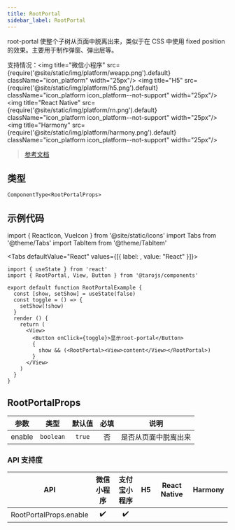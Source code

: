 ```yaml
---
title: RootPortal
sidebar_label: RootPortal
---
```


root-portal
使整个子树从页面中脱离出来，类似于在 CSS 中使用 fixed position 的效果。主要用于制作弹窗、弹出层等。

支持情况：<img title="微信小程序" src={require('@site/static/img/platform/weapp.png').default} className="icon_platform" width="25px"/> <img title="H5" src={require('@site/static/img/platform/h5.png').default} className="icon_platform icon_platform--not-support" width="25px"/> <img title="React Native" src={require('@site/static/img/platform/rn.png').default} className="icon_platform icon_platform--not-support" width="25px"/> <img title="Harmony" src={require('@site/static/img/platform/harmony.png').default} className="icon_platform icon_platform--not-support" width="25px"/>

> [参考文档](https://developers.weixin.qq.com/miniprogram/dev/component/root-portal.html)

## 类型

```tsx
ComponentType<RootPortalProps>
```

## 示例代码

import { ReactIcon, VueIcon } from '@site/static/icons'
import Tabs from '@theme/Tabs'
import TabItem from '@theme/TabItem'

<Tabs
  defaultValue="React"
  values={[{ label: <ReactIcon />, value: "React" }]}>
<TabItem value="React">

```tsx
import { useState } from 'react'
import { RootPortal, View, Button } from '@tarojs/components'

export default function RootPortalExample {
  const [show, setShow] = useState(false)
  const toggle = () => {
    setShow(!show)
  }
  render () {
    return (
      <View>
        <Button onClick={toggle}>显示root-portal</Button>
        {
          show && (<RootPortal><View>content</View></RootPortal>)
        }
      </View>
    )
  }
}
```
</TabItem>
</Tabs>

## RootPortalProps

| 参数 | 类型 | 默认值 | 必填 | 说明 |
| --- | --- | :---: | :---: | --- |
| enable | `boolean` | `true` | 否 | 是否从页面中脱离出来 |

### API 支持度

| API | 微信小程序 | 支付宝小程序 | H5 | React Native | Harmony |
| :---: | :---: | :---: | :---: | :---: | :---: |
| RootPortalProps.enable | ✔️ | ✔️ |  |  |  |

